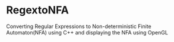 # RegextoNFA
Converting Regular Expressions to Non-deterministic Finite Automaton(NFA) using C++ and displaying the NFA using OpenGL
